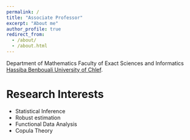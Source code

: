 ```yaml
---
permalink: /
title: "Associate Professor"
excerpt: "About me"
author_profile: true
redirect_from: 
  - /about/
  - /about.html
---
```

Department of Mathematics
Faculty of Exact Sciences and Informatics
[Hassiba Benbouali University of Chlef](https://www.univ-chlef.dz/).

Research Interests
======
- Statistical Inference
- Robust estimation
- Functional Data Analysis
- Copula Theory

